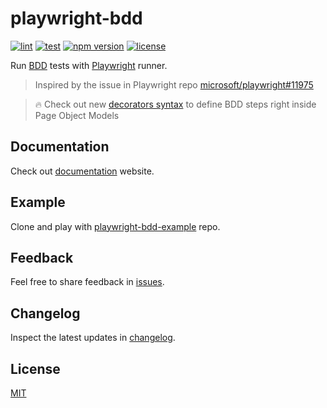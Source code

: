 # playwright-bdd
[![lint](https://github.com/vitalets/playwright-bdd/actions/workflows/lint.yaml/badge.svg)](https://github.com/vitalets/playwright-bdd/actions/workflows/lint.yaml)
[![test](https://github.com/vitalets/playwright-bdd/actions/workflows/test.yaml/badge.svg)](https://github.com/vitalets/playwright-bdd/actions/workflows/test.yaml)
[![npm version](https://img.shields.io/npm/v/playwright-bdd)](https://www.npmjs.com/package/playwright-bdd)
[![license](https://img.shields.io/npm/l/playwright-bdd)](https://github.com/vitalets/playwright-bdd/blob/main/LICENSE)

Run [BDD](https://cucumber.io/docs/bdd/) tests with [Playwright](https://playwright.dev/) runner.

> Inspired by the issue in Playwright repo [microsoft/playwright#11975](https://github.com/microsoft/playwright/issues/11975)

> 🔥 Check out new [decorators syntax](https://vitalets.github.io/playwright-bdd/#/decorators) to define BDD steps right inside Page Object Models

## Documentation
Check out [documentation](https://vitalets.github.io/playwright-bdd/#/) website.

## Example
Clone and play with [playwright-bdd-example](https://github.com/vitalets/playwright-bdd-example) repo.

## Feedback
Feel free to share feedback in [issues](https://github.com/vitalets/playwright-bdd/issues).

## Changelog
Inspect the latest updates in [changelog](https://vitalets.github.io/playwright-bdd/#/changelog).

## License
[MIT](https://github.com/vitalets/playwright-bdd/blob/main/LICENSE)